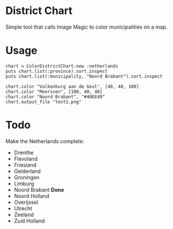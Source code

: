 District Chart
==============
Simple tool that calls Image Magic to color municipalities on a map.

Usage
=====

	chart = ColorDistrictChart.new :netherlands
	puts chart.list(:province).sort.inspect
	puts chart.list(:municipality, "Noord Brabant").sort.inspect

	chart.color "Valkenburg aan de Geul", [40, 40, 100]
	chart.color "Meerssen", [100, 40, 40]
	chart.color "Noord Brabant", "#40EE40"
	chart.output_file "test1.png"
	
Todo
====
Make the Netherlands complete:

- Drenthe
- Flevoland
- Friesland
- Gelderland
- Groningen
- Limburg
- Noord Brabant **Done**
- Noord Holland
- Overijssel
- Utrecht
- Zeeland
- Zuid Holland


